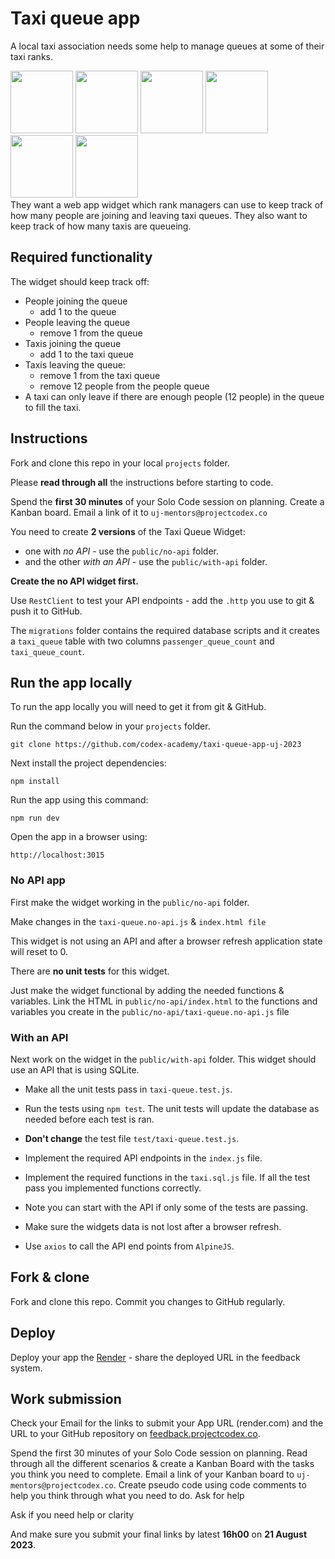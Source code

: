 # Taxi queue app

A local taxi association needs some help to manage queues at some of their taxi ranks.

<span style="float: left">
	<img src="queue.png" alt="" width="100" style="display:inline-block" >
	<img src="queue.png" alt="" width="100" style="display:inline-block" >
	<img src="queue.png" alt="" width="100" style="display:inline-block" >
	<img src="minivan.png" alt="" width="100" style="display:inline-block">
	<img src="arrow.png" alt="" width="100" style="display:inline-block">
	<img src="minivan.png" alt="" width="100" style="display:inline-block">
</span>

They want a web app widget which rank managers can use to keep track of how many people are joining and leaving taxi queues. They also want to keep track of how many taxis are queueing.

## Required functionality

The widget should keep track off:

* People joining the queue 
	- add 1 to the queue
* People leaving the queue 
	- remove 1 from the queue
* Taxis joining the queue 
	- add 1 to the taxi queue
* Taxis leaving the queue:
	- remove 1 from the taxi queue
	- remove 12 people from the people queue
* A taxi can only leave if there are enough people (12 people) in the queue to fill the taxi.

## Instructions

Fork and clone this repo in your local `projects` folder.

Please **read through all** the instructions before starting to code.

Spend the **first 30 minutes** of your Solo Code session on planning. Create a Kanban board. Email a link of it to `uj-mentors@projectcodex.co`

You need to create **2 versions** of the Taxi Queue Widget:

* one with *no API* - use the `public/no-api` folder.
* and the other *with an API* - use the `public/with-api` folder.

**Create the no API widget first.**

Use `RestClient` to test your API endpoints - add the `.http` you use to git & push it to GitHub.

The `migrations` folder contains the required database scripts and it creates a `taxi_queue` table with two columns `passenger_queue_count` and `taxi_queue_count`.

## Run the app locally

To run the app locally you will need to get it from git & GitHub.

Run the command below in your `projects` folder.

```
git clone https://github.com/codex-academy/taxi-queue-app-uj-2023
```

Next install the project dependencies:

```
npm install
```

Run the app using this command:

```
npm run dev
```

Open the app in a browser using: 

```
http://localhost:3015
```

### No API app

First make the widget working in the `public/no-api` folder.

Make changes in the `taxi-queue.no-api.js` & `index.html file`

This widget is not using an API and after a browser refresh application state will reset to 0.

There are **no unit tests** for this widget.

Just make the widget functional by adding the needed functions & variables.
Link the HTML in `public/no-api/index.html` to the functions and variables you create in the `public/no-api/taxi-queue.no-api.js` file

### With an API

Next work on the widget in the `public/with-api` folder. This widget should use an API that is using SQLite.

* Make all the unit tests pass in `taxi-queue.test.js`. 
* Run the tests using `npm test`. The unit tests will update the database as needed before each test is ran.
* **Don't change** the test file `test/taxi-queue.test.js`.

* Implement the required API endpoints in the `index.js` file.
* Implement the required functions in the `taxi.sql.js` file. If all the test pass you implemented functions correctly.
* Note you can start with the API if only some of the tests are passing.
* Make sure the widgets data is not lost after a browser refresh.
* Use `axios` to call the API end points from `AlpineJS`.

## Fork & clone

Fork and clone this repo.
Commit you changes to GitHub regularly.

## Deploy

Deploy your app the [Render](render.com) - share the deployed URL in the feedback system.

## Work submission

Check your Email for the links to submit your App URL (render.com) and the URL to your GitHub repository on [feedback.projectcodex.co](feedback.projectcodex.co).

Spend the first 30 minutes of your Solo Code session on planning. Read through all the different scenarios & create a Kanban Board with the tasks you think you need to complete. Email a link of your Kanban board to `uj-mentors@projectcodex.co`. Create pseudo code using code comments to help you think through what you need to do.
Ask for help

Ask if you need help or clarity
	
And make sure you submit your final links by latest **16h00** on **21 August 2023**.
